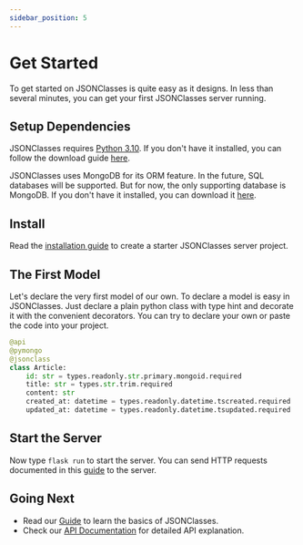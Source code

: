 ```yaml
---
sidebar_position: 5
---
```

# Get Started

To get started on JSONClasses is quite easy as it designs. In less than several
minutes, you can get your first JSONClasses server running.

## Setup Dependencies

JSONClasses requires [Python 3.10](https://www.python.org). If you don't have
it installed, you can follow the download guide
[here](https://www.python.org/downloads/).

JSONClasses uses MongoDB for its ORM feature. In the future, SQL databases will
be supported. But for now, the only supporting database is MongoDB. If you don't
have it installed, you can download it [here](https://docs.mongodb.com/manual/administration/install-community/).

## Install

Read the [installation guide](./installation) to create a starter JSONClasses server project.

## The First Model

Let's declare the very first model of our own. To declare a model is easy in JSONClasses.
Just declare a plain python class with type hint and decorate it with the convenient
decorators. You can try to declare your own or paste the code into your project.

```python
@api
@pymongo
@jsonclass
class Article:
    id: str = types.readonly.str.primary.mongoid.required
    title: str = types.str.trim.required
    content: str
    created_at: datetime = types.readonly.datetime.tscreated.required
    updated_at: datetime = types.readonly.datetime.tsupdated.required
```

## Start the Server

Now type `flask run` to start the server. You can send HTTP requests documented
in this [guide](../guide/synthesized-api-routes) to the server.

## Going Next

- Read our [Guide](../guide/data-type-definition) to learn the basics of JSONClasses.
- Check our [API Documentation](../api-documentation/types-modifiers) for detailed API explanation.
